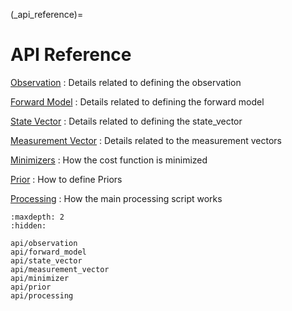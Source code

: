 (_api_reference)=
# API Reference

[Observation](api/observation)
: Details related to defining the observation

[Forward Model](api/forward_model)
: Details related to defining the forward model

[State Vector](api/state_vector)
: Details related to defining the state_vector

[Measurement Vector](api/measurement_vector)
: Details related to the measurement vectors

[Minimizers](api/minimizer.md)
: How the cost function is minimized

[Prior](api/prior)
: How to define Priors

[Processing](api/processing)
: How the main processing script works

```{toctree}
:maxdepth: 2
:hidden:

api/observation
api/forward_model
api/state_vector
api/measurement_vector
api/minimizer
api/prior
api/processing

```
